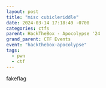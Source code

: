 ```yaml
---
layout: post
title: "misc cubicleriddle"
date: 2024-03-14 17:18:49 -0700
categories: ctfs
parent: HackTheBox - Apocolypse '24
grand_parent: CTF Events
event: "hackthebox-apocolypse"
tags:
  - pwn
  - ctf
---
```


fakeflag
